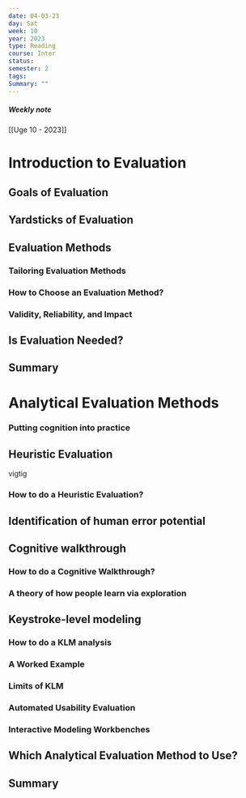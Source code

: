 ```yaml
---
date: 04-03-23
day: Sat
week: 10
year: 2023
type: Reading
course: Inter
status: 
semester: 2
tags:
Summary: ""
---
```

##### Weekly note
[[Uge 10 - 2023]]
# Introduction to Evaluation
## Goals of Evaluation
## Yardsticks of Evaluation
## Evaluation Methods
### Tailoring Evaluation Methods
### How to Choose an Evaluation Method?
### Validity, Reliability, and Impact 
## Is Evaluation Needed?
## Summary
# Analytical Evaluation Methods
### Putting cognition into practice
## Heuristic Evaluation
vigtig
### How to do a Heuristic Evaluation?
## Identification of human error potential
## Cognitive walkthrough
### How to do a Cognitive Walkthrough?
### A theory of how people learn via exploration
## Keystroke-level modeling
### How to do a KLM analysis
### A Worked Example
### Limits of KLM
### Automated Usability Evaluation
### Interactive Modeling Workbenches
## Which Analytical Evaluation Method to Use?
## Summary